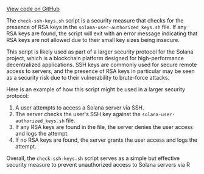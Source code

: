 [View code on GitHub](https://github.com/solana-labs/solana/blob/master/ci/check-ssh-keys.sh)

The `check-ssh-keys.sh` script is a security measure that checks for the presence of RSA keys in the `solana-user-authorized_keys.sh` file. If any RSA keys are found, the script will exit with an error message indicating that RSA keys are not allowed due to their small key sizes being insecure.

This script is likely used as part of a larger security protocol for the Solana project, which is a blockchain platform designed for high-performance decentralized applications. SSH keys are commonly used for secure remote access to servers, and the presence of RSA keys in particular may be seen as a security risk due to their vulnerability to brute-force attacks.

Here is an example of how this script might be used in a larger security protocol:

1. A user attempts to access a Solana server via SSH.
2. The server checks the user's SSH key against the `solana-user-authorized_keys.sh` file.
3. If any RSA keys are found in the file, the server denies the user access and logs the attempt.
4. If no RSA keys are found, the server grants the user access and logs the attempt.

Overall, the `check-ssh-keys.sh` script serves as a simple but effective security measure to prevent unauthorized access to Solana servers via R